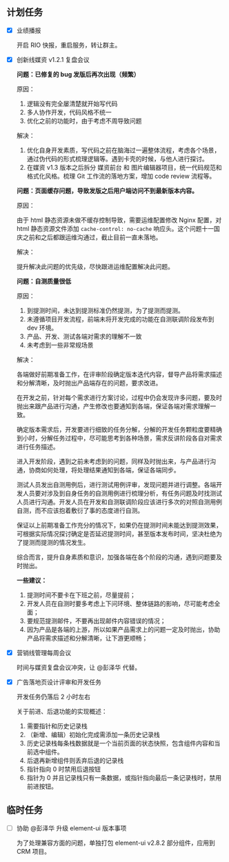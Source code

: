 ## 计划任务

- [x] 业绩播报

  开启 RIO 快报，重启服务，转让群主。

- [x] 创新线媒资 v1.2.1 复盘会议

  **问题：已修复的 bug 发版后再次出现（频繁）**

  原因：

  1. 逻辑没有完全屡清楚就开始写代码
  2. 多人协作开发，代码风格不统一
  3. 优化之前的功能时，由于考虑不周导致问题

  解决：

  1. 优化自身开发素质，写代码之前在脑海过一遍整体流程，考虑各个场景，通过伪代码的形式梳理逻辑等。遇到卡壳的时候，与他人进行探讨。
  2. 在媒资 v1.3 版本之后拆分 媒资前台 和 图片编辑器项目，统一代码规范和格式化风格。梳理 Git 工作流的落地方案，增加 code review 流程等。

  **问题：页面缓存问题，导致发版之后用户端访问不到最新版本内容。**

  原因：

  由于 html 静态资源未做不缓存控制导致，需要运维配置修改 Nginx 配置，对 html 静态资源文件添加 `cache-control: no-cache` 响应头。这个问题十一国庆之前和之后都跟运维沟通过，截止目前一直未落地。

  解决：

  提升解决此问题的优先级，尽快跟进运维配置解决此问题。

  **问题：自测质量很低**

  原因：

  1. 到提测时间，未达到提测标准仍然提测，为了提测而提测。
  2. 未遵循项目开发流程，前端未将开发完成的功能在自测联调阶段发布到 dev 环境。
  3. 产品、开发、测试各端对需求的理解不一致
  4. 未考虑到一些非常规场景

  解决：

  各端做好前期准备工作，在评审阶段确定版本迭代内容，督导产品将需求描述和分解清晰，及时抛出产品端存在的问题，要求改进。

  在开发之前，针对每个需求进行方案讨论，过程中仍会发现许多问题，要及时抛出来跟产品进行沟通，产生修改也要通知到各端，保证各端对需求理解一致。

  确定版本需求后，开发要进行细致的任务分解，分解的开发任务颗粒度要精确到小时，分解任务过程中，尽可能思考到各种场景，需求反讲阶段各自对需求进行任务描述。

  进入开发阶段，遇到之前未考虑到的问题，同样及时抛出来，与产品进行沟通，协商如何处理，将处理结果通知到各端，保证各端同步。

  测试人员发出自测用例后，进行测试用例评审，发现问题并进行调整。各端开发人员要对涉及到自身任务的自测用例进行梳理分析，有任务问题及时找测试人员进行沟通。开发人员在开发和自测联调阶段应该进行多次的对照自测用例自测，而不应该抱着敷衍了事的态度进行自测。

  保证以上前期准备工作充分的情况下，如果仍在提测时间未能达到提测效果，可根据实际情况探讨确定是否延迟提测时间，甚至版本发布时间，坚决杜绝为了提测而提测的情况发生。

  综合而言，提升自身素质和意识，加强各端在各个阶段的沟通，遇到问题要及时抛出。

  **一些建议：**

  1. 提测时间不要卡在下班之前，尽量提前；
  2. 开发人员在自测时要多考虑上下问环境、整体链路的影响，尽可能考虑全面；
  3. 要规范提测邮件，不要再出现邮件内容错误的情况；
  4. 因为产品是各端的上游，所以如果产品需求上的问题一定及时抛出，协助产品将需求描述和分解清晰，让下游更顺畅；

- [x] 营销线管理每周会议

  时间与媒资复盘会议冲突，让 @彭泽华 代替。

- [x] 广告落地页设计评审和开发任务

  开发任务仍落后 2 小时左右

  关于前进、后退功能的实现概述：

  1. 需要指针和历史记录栈
  2. （新增、编辑）初始化完成需添加一条历史记录栈
  3. 历史记录栈每条栈数据就是一个当前页面的状态快照，包含组件内容和当前选中组件。
  4. 后退再新增组件则丢弃后退的记录栈
  5. 指针指向 0 时禁用后退按钮
  6. 指针为 0 并且记录栈只有一条数据，或指针指向最后一条记录栈时，禁用前进按钮。

## 临时任务

- [ ] 协助 @彭泽华 升级 element-ui 版本事项

  为了处理兼容方面的问题，单独打包 element-ui v2.8.2 部分组件，应用到 CRM 项目。
